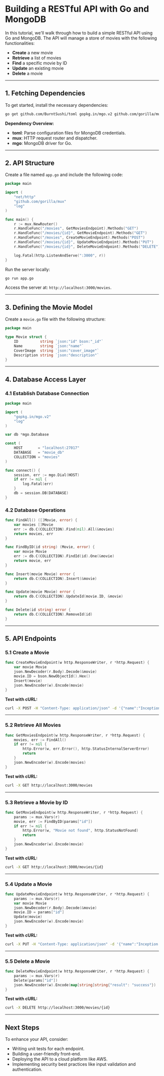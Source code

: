 # Building a RESTful API with Go and MongoDB

In this tutorial, we'll walk through how to build a simple RESTful API using Go and MongoDB. The API will manage a store of movies with the following functionalities:

- **Create** a new movie
- **Retrieve** a list of movies
- **Find** a specific movie by ID
- **Update** an existing movie
- **Delete** a movie

---

## 1. Fetching Dependencies

To get started, install the necessary dependencies:

```bash
go get github.com/BurntSushi/toml gopkg.in/mgo.v2 github.com/gorilla/mux
```

**Dependency Overview:**
- **toml**: Parse configuration files for MongoDB credentials.
- **mux**: HTTP request router and dispatcher.
- **mgo**: MongoDB driver for Go.

---

## 2. API Structure

Create a file named `app.go` and include the following code:

```go
package main

import (
	"net/http"
	"github.com/gorilla/mux"
	"log"
)

func main() {
	r := mux.NewRouter()
	r.HandleFunc("/movies", GetMoviesEndpoint).Methods("GET")
	r.HandleFunc("/movies/{id}", GetMovieEndpoint).Methods("GET")
	r.HandleFunc("/movies", CreateMovieEndpoint).Methods("POST")
	r.HandleFunc("/movies/{id}", UpdateMovieEndpoint).Methods("PUT")
	r.HandleFunc("/movies/{id}", DeleteMovieEndpoint).Methods("DELETE")

	log.Fatal(http.ListenAndServe(":3000", r))
}
```

Run the server locally:

```bash
go run app.go
```

Access the server at: `http://localhost:3000/movies`.

---

## 3. Defining the Movie Model

Create a `movie.go` file with the following structure:

```go
package main

type Movie struct {
	ID          string `json:"id" bson:"_id"`
	Name        string `json:"name"`
	CoverImage  string `json:"cover_image"`
	Description string `json:"description"`
}
```

---

## 4. Database Access Layer

### 4.1 Establish Database Connection

```go
package main

import (
	"gopkg.in/mgo.v2"
	"log"
)

var db *mgo.Database

const (
	HOST       = "localhost:27017"
	DATABASE   = "movie_db"
	COLLECTION = "movies"
)

func connect() {
	session, err := mgo.Dial(HOST)
	if err != nil {
		log.Fatal(err)
	}
	db = session.DB(DATABASE)
}
```

### 4.2 Database Operations

```go
func FindAll() ([]Movie, error) {
	var movies []Movie
	err := db.C(COLLECTION).Find(nil).All(&movies)
	return movies, err
}

func FindByID(id string) (Movie, error) {
	var movie Movie
	err := db.C(COLLECTION).FindId(id).One(&movie)
	return movie, err
}

func Insert(movie Movie) error {
	return db.C(COLLECTION).Insert(&movie)
}

func Update(movie Movie) error {
	return db.C(COLLECTION).UpdateId(movie.ID, &movie)
}

func Delete(id string) error {
	return db.C(COLLECTION).RemoveId(id)
}
```

---

## 5. API Endpoints

### 5.1 Create a Movie

```go
func CreateMovieEndpoint(w http.ResponseWriter, r *http.Request) {
	var movie Movie
	json.NewDecoder(r.Body).Decode(&movie)
	movie.ID = bson.NewObjectId().Hex()
	Insert(movie)
	json.NewEncoder(w).Encode(movie)
}
```

**Test with cURL:**
```bash
curl -X POST -H "Content-Type: application/json" -d '{"name":"Inception","cover_image":"https://example.com/inception.jpg","description":"Sci-fi thriller"}' http://localhost:3000/movies
```

---

### 5.2 Retrieve All Movies

```go
func GetMoviesEndpoint(w http.ResponseWriter, r *http.Request) {
	movies, err := FindAll()
	if err != nil {
		http.Error(w, err.Error(), http.StatusInternalServerError)
		return
	}
	json.NewEncoder(w).Encode(movies)
}
```

**Test with cURL:**
```bash
curl -X GET http://localhost:3000/movies
```

---

### 5.3 Retrieve a Movie by ID

```go
func GetMovieEndpoint(w http.ResponseWriter, r *http.Request) {
	params := mux.Vars(r)
	movie, err := FindByID(params["id"])
	if err != nil {
		http.Error(w, "Movie not found", http.StatusNotFound)
		return
	}
	json.NewEncoder(w).Encode(movie)
}
```

**Test with cURL:**
```bash
curl -X GET http://localhost:3000/movies/{id}
```

---

### 5.4 Update a Movie

```go
func UpdateMovieEndpoint(w http.ResponseWriter, r *http.Request) {
	params := mux.Vars(r)
	var movie Movie
	json.NewDecoder(r.Body).Decode(&movie)
	movie.ID = params["id"]
	Update(movie)
	json.NewEncoder(w).Encode(movie)
}
```

**Test with cURL:**
```bash
curl -X PUT -H "Content-Type: application/json" -d '{"name":"Inception Updated","cover_image":"https://example.com/inception.jpg","description":"Sci-fi thriller updated"}' http://localhost:3000/movies/{id}
```

---

### 5.5 Delete a Movie

```go
func DeleteMovieEndpoint(w http.ResponseWriter, r *http.Request) {
	params := mux.Vars(r)
	Delete(params["id"])
	json.NewEncoder(w).Encode(map[string]string{"result": "success"})
}
```

**Test with cURL:**
```bash
curl -X DELETE http://localhost:3000/movies/{id}
```

---

## Next Steps

To enhance your API, consider:

- Writing unit tests for each endpoint.
- Building a user-friendly front-end.
- Deploying the API to a cloud platform like AWS.
- Implementing security best practices like input validation and authentication.


